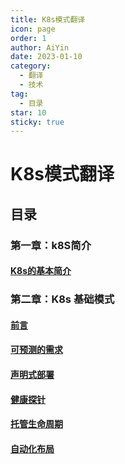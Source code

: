 ```yaml
---
title: K8s模式翻译
icon: page
order: 1
author: AiYin
date: 2023-01-10
category:
  - 翻译
  - 技术
tag:
  - 目录
star: 10
sticky: true
---
```


# K8s模式翻译

## 目录

### 第一章：k8S简介

#### [K8s的基本简介](K8s的简介/第一部分K8s简介)

### 第二章：K8s 基础模式

#### [前言](/zh/posts/文章翻译/K8s模式/K8s基础模式/第二部分基础模式)

#### [可预测的需求](/zh/posts/文章翻译/K8s模式/K8s基础模式/可预测的需求)

#### [声明式部署](/zh/posts/文章翻译/K8s模式/K8s基础模式/声明性部署)

#### [健康探针](/zh/posts/文章翻译/K8s模式/K8s基础模式/健康探针)

#### [托管生命周期](/zh/posts/文章翻译/K8s模式/K8s基础模式/托管生命周期)

#### [自动化布局](/zh/posts/文章翻译/K8s模式/K8s基础模式/自动化布局（Pod的放置）)
